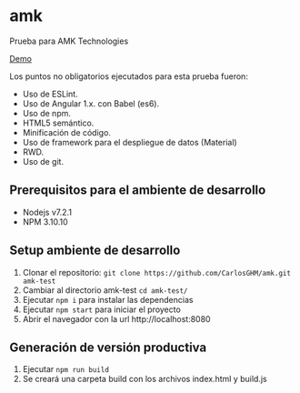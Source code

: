 # amk
Prueba para AMK Technologies

[Demo](https://carlosghm.github.io/amk)

Los puntos no obligatorios ejecutados para esta prueba fueron:

* Uso de ESLint.
* Uso de Angular 1.x. con Babel (es6).
* Uso de npm.
* HTML5 semántico.
* Minificación de código.
* Uso de framework para el despliegue de datos (Material)
* RWD.
* Uso de git.

## Prerequisitos para el ambiente de desarrollo

* Nodejs v7.2.1
* NPM 3.10.10

## Setup ambiente de desarrollo

1. Clonar el repositorio: `git clone https://github.com/CarlosGHM/amk.git amk-test`
2. Cambiar al directorio amk-test `cd amk-test/`
3. Ejecutar `npm i` para instalar las dependencias
4. Ejecutar `npm start` para iniciar el proyecto
5. Abrir el navegador con la url http://localhost:8080


## Generación de versión productiva

1. Ejecutar `npm run build`
2. Se creará una carpeta build con los archivos index.html y build.js
